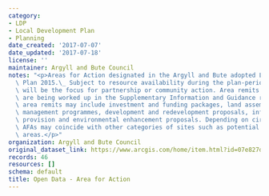 ```yaml
---
category:
- LDP
- Local Development Plan
- Planning
date_created: '2017-07-07'
date_updated: '2017-07-18'
license: ''
maintainer: Argyll and Bute Council
notes: "<p>Areas for Action designated in the Argyll and Bute adopted Local Development\
  \ Plan 2015.\_ Subject to resource availability during the plan-period, these areas\
  \ will be the focus for partnership or community action. Area remits for these AFAs\
  \ are being worked up in the Supplementary Information and Guidance report; these\
  \ area remits may include investment and funding packages, land assembly and asset\
  \ management programmes, development and redevelopment proposals, infrastructure\
  \ provision and environmental enhancement proposals. Depending on circumstances,\
  \ AFAs may coincide with other categories of sites such as potential development\
  \ areas.</p>"
organization: Argyll and Bute Council
original_dataset_link: https://www.arcgis.com/home/item.html?id=07e827d3a3ea414a997a1eef6ab29f24
records: 46
resources: []
schema: default
title: Open Data - Area for Action
---
```

